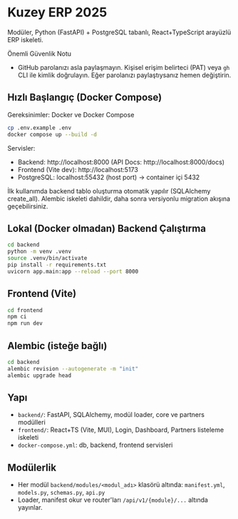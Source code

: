 # Kuzey ERP 2025

Modüler, Python (FastAPI) + PostgreSQL tabanlı, React+TypeScript arayüzlü ERP iskeleti.

Önemli Güvenlik Notu
- GitHub parolanızı asla paylaşmayın. Kişisel erişim belirteci (PAT) veya `gh` CLI ile kimlik doğrulayın. Eğer parolanızı paylaştıysanız hemen değiştirin.

## Hızlı Başlangıç (Docker Compose)

Gereksinimler: Docker ve Docker Compose

```bash
cp .env.example .env
docker compose up --build -d
```

Servisler:
- Backend: http://localhost:8000 (API Docs: http://localhost:8000/docs)
- Frontend (Vite dev): http://localhost:5173
- PostgreSQL: localhost:55432 (host port) → container içi 5432

İlk kullanımda backend tablo oluşturma otomatik yapılır (SQLAlchemy create_all). Alembic iskeleti dahildir, daha sonra versiyonlu migration akışına geçebilirsiniz.

## Lokal (Docker olmadan) Backend Çalıştırma
```bash
cd backend
python -m venv .venv
source .venv/bin/activate
pip install -r requirements.txt
uvicorn app.main:app --reload --port 8000
```

## Frontend (Vite)
```bash
cd frontend
npm ci
npm run dev
```

## Alembic (isteğe bağlı)
```bash
cd backend
alembic revision --autogenerate -m "init"
alembic upgrade head
```

## Yapı
- `backend/`: FastAPI, SQLAlchemy, modül loader, core ve partners modülleri
- `frontend/`: React+TS (Vite, MUI), Login, Dashboard, Partners listeleme iskeleti
- `docker-compose.yml`: db, backend, frontend servisleri

## Modülerlik
- Her modül `backend/modules/<modul_adı>` klasörü altında: `manifest.yml`, `models.py`, `schemas.py`, `api.py`
- Loader, manifest okur ve router'ları `/api/v1/{module}/...` altında yayınlar.
